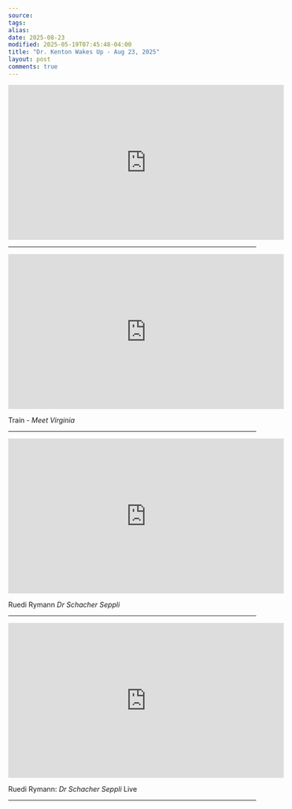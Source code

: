```yaml
---
source: 
tags: 
alias: 
date: 2025-08-23
modified: 2025-05-19T07:45:48-04:00
title: "Dr. Kenton Wakes Up - Aug 23, 2025"
layout: post
comments: true
---
```


  

<iframe width="560" height="315" src="https://www.youtube.com/embed/I9Q5Gd1Ivnw" title="YouTube video player" frameborder="0" allow="accelerometer; autoplay; clipboard-write; encrypted-media; gyroscope; picture-in-picture; web-share" allowfullscreen></iframe>

<!-- <img src="{{site.baseurl}}/images/[REPLACE]" width="560"> -->



---

<iframe width="560" height="315" src="https://www.youtube.com/embed/A3Qvb7q9Nm0?si=TpgFTg7G2ouBP96H" title="YouTube video player" frameborder="0" allow="accelerometer; autoplay; clipboard-write; encrypted-media; gyroscope; picture-in-picture; web-share" referrerpolicy="strict-origin-when-cross-origin" allowfullscreen></iframe>

Train - *Meet Virginia*

---

<iframe width="560" height="315" src="https://www.youtube.com/embed/hiNkQvV26H4?si=lUYkMoQ15vpmQjIc" title="YouTube video player" frameborder="0" allow="accelerometer; autoplay; clipboard-write; encrypted-media; gyroscope; picture-in-picture; web-share" referrerpolicy="strict-origin-when-cross-origin" allowfullscreen></iframe>

Ruedi Rymann *Dr Schacher Seppli*

---

<iframe width="560" height="315" src="https://www.youtube.com/embed/ApdlFiBJcBQ?si=X547EUiGQ5AKtX5l" title="YouTube video player" frameborder="0" allow="accelerometer; autoplay; clipboard-write; encrypted-media; gyroscope; picture-in-picture; web-share" referrerpolicy="strict-origin-when-cross-origin" allowfullscreen></iframe>

Ruedi Rymann: *Dr Schacher Seppli*
Live

---
